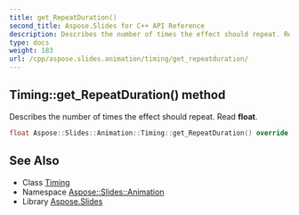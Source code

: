 ```yaml
---
title: get_RepeatDuration()
second_title: Aspose.Slides for C++ API Reference
description: Describes the number of times the effect should repeat. Read float.
type: docs
weight: 183
url: /cpp/aspose.slides.animation/timing/get_repeatduration/
---
```

## Timing::get_RepeatDuration() method


Describes the number of times the effect should repeat. Read **float**.

```cpp
float Aspose::Slides::Animation::Timing::get_RepeatDuration() override
```

## See Also

* Class [Timing](./)
* Namespace [Aspose::Slides::Animation](../)
* Library [Aspose.Slides](../../)